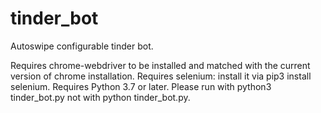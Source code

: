 # tinder_bot
Autoswipe configurable tinder bot.

Requires chrome-webdriver to be installed and matched with the current version of chrome installation.
Requires selenium: install it via pip3 install selenium.
Requires Python 3.7 or later.
Please run with python3 tinder_bot.py not with python tinder_bot.py.
